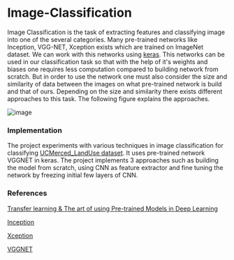 # Image-Classification

Image Classification is the task of extracting features and classifying image into one of the several categories. Many pre-trained networks like Inception, VGG-NET, Xception exists which are trained on ImageNet dataset. We can work with this networks using [keras](https://www.pyimagesearch.com/2017/03/20/imagenet-vggnet-resnet-inception-xception-keras/). This networks can be used in our classification task so that with the help of it's weights and biases one requires less computation compared to building network from scratch. But in order to use the network one must also consider the size and similarity of data between the images on what pre-trained network is build and that of ours. Depending on the size and similarity there exists different approaches to this task. The following figure explains the approaches.

![image](https://user-images.githubusercontent.com/20052459/45668768-9f9aff80-bb3b-11e8-84b8-2a499ac0c87c.png)

### Implementation

The project experiments with various techniques in image classification for classifying [UCMerced_LandUse dataset](http://weegee.vision.ucmerced.edu/datasets/landuse.html). It uses pre-trained network VGGNET  in keras. The project implements 3 approaches such as building the model from scratch, using CNN as feature extractor and fine tuning the network by freezing initial few layers of CNN.

### References
[Transfer learning & The art of using Pre-trained Models in Deep Learning](https://www.analyticsvidhya.com/blog/2017/06/transfer-learning-the-art-of-fine-tuning-a-pre-trained-model/)

[Inception](https://towardsdatascience.com/a-simple-guide-to-the-versions-of-the-inception-network-7fc52b863202)

[Xception](https://www.kdnuggets.com/2017/08/intuitive-guide-deep-network-architectures.html/2)

[VGGNET](https://machinelearningmastery.com/use-pre-trained-vgg-model-classify-objects-photographs/)
